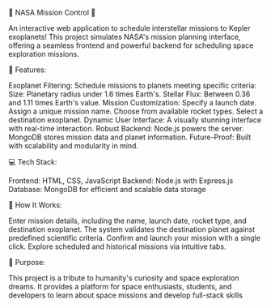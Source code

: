 🚀 NASA Mission Control 🌌

An interactive web application to schedule interstellar missions to Kepler exoplanets! This project simulates NASA's mission planning interface, offering a seamless frontend and powerful backend for scheduling space exploration missions.

🌟 Features:

Exoplanet Filtering: Schedule missions to planets meeting specific criteria:
Size: Planetary radius under 1.6 times Earth's.
Stellar Flux: Between 0.36 and 1.11 times Earth's value.
Mission Customization:
Specify a launch date.
Assign a unique mission name.
Choose from available rocket types.
Select a destination exoplanet.
Dynamic User Interface: A visually stunning interface with real-time interaction.
Robust Backend:
Node.js powers the server.
MongoDB stores mission data and planet information.
Future-Proof: Built with scalability and modularity in mind.

💻 Tech Stack:

Frontend: HTML, CSS, JavaScript
Backend: Node.js with Express.js
Database: MongoDB for efficient and scalable data storage

🚀 How It Works:

Enter mission details, including the name, launch date, rocket type, and destination exoplanet.
The system validates the destination planet against predefined scientific criteria.
Confirm and launch your mission with a single click.
Explore scheduled and historical missions via intuitive tabs.

🔭 Purpose:

This project is a tribute to humanity's curiosity and space exploration dreams. It provides a platform for space enthusiasts, students, and developers to learn about space missions and develop full-stack skills
